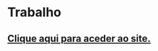 # Trabalho
<h2> <a href="https://dkcaF.github.io/TrabalhoFinal/Site"> Clique aqui para aceder ao site. </a> </h2>

